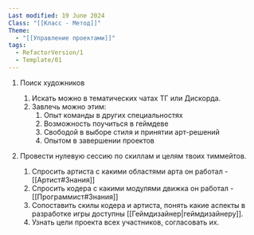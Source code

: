 ```yaml
---
Last modified: 19 June 2024
Class: "[[Класс - Метод]]"
Theme:
  - "[[Управление проектами]]"
tags:
  - RefactorVersion/1
  - Template/01
---
```

1. Поиск художников
	1. Искать можно в тематических чатах ТГ или Дискорда.
	2. Завлечь можно этим:
		1. Опыт команды в других специальностях
		2. Возможность поучиться в геймдеве
		3. Свободой в выборе стиля и принятии арт-решений
		4. Опытом в завершении проектов

3. Провести нулевую сессию по скиллам и целям твоих тиммейтов.
	1. Спросить артиста с какими областями арта он работал - [[Артист#Знания]]
	2. Спросить кодера с какими модулями движка он работал - [[Программист#Знания]]
	3. Сопоставить скилы кодера и артиста, понять какие аспекты в разработке игры доступны [[Геймдизайнер|геймдизайнеру]].
	4. Узнать цели проекта всех участников, согласовать их.

